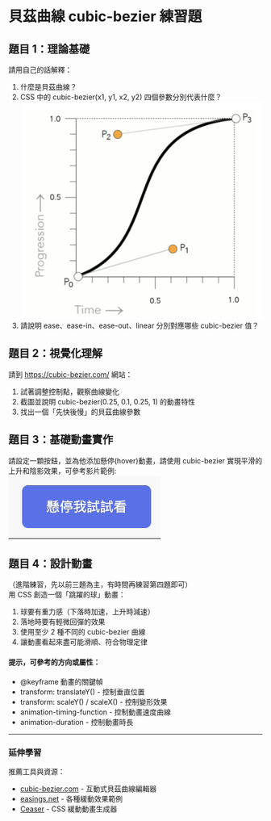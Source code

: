 # 貝茲曲線 cubic-bezier 練習題


## 題目 1：理論基礎
請用自己的話解釋：
1. 什麼是貝茲曲線？
2. CSS 中的 cubic-bezier(x1, y1, x2, y2) 四個參數分別代表什麼？
   ![alt text](bezier.png)
3. 請說明 ease、ease-in、ease-out、linear 分別對應哪些 cubic-bezier 值？


## 題目 2：視覺化理解
請到 https://cubic-bezier.com/ 網站：
1. 試著調整控制點，觀察曲線變化
2. 截圖並說明 cubic-bezier(0.25, 0.1, 0.25, 1) 的動畫特性
3. 找出一個「先快後慢」的貝茲曲線參數


## 題目 3：基礎動畫實作
請設定一顆按鈕，並為他添加懸停(hover)動畫，請使用 cubic-bezier 實現平滑的上升和陰影效果，可參考影片範例:
   ![alt text](css-hover-example.gif)


## 題目 4：設計動畫 
（進階練習，先以前三題為主，有時間再練習第四題即可）</br>
用 CSS 創造一個「跳躍的球」動畫：
1. 球要有重力感（下落時加速，上升時減速）
2. 落地時要有輕微回彈的效果
3. 使用至少 2 種不同的 cubic-bezier 曲線
4. 讓動畫看起來盡可能滑順、符合物理定律
#### 提示，可參考的方向或屬性：
- @keyframe 動畫的關鍵幀
- transform: translateY() - 控制垂直位置
- transform: scaleY() / scaleX() - 控制變形效果
- animation-timing-function - 控制動畫速度曲線
- animation-duration - 控制動畫時長


---

### 延伸學習
推薦工具與資源：
-  [cubic-bezier.com](https://cubic-bezier.com/#.17,.67,.83,.67) - 互動式貝茲曲線編輯器
-  [easings.net](https://easings.net/) - 各種緩動效果範例
- [Ceaser](https://matthewlein.com/tools/ceaser) - CSS 緩動動畫生成器

